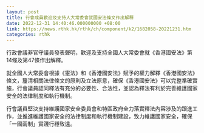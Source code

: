 ```yaml
---
layout: post
title: 行會成員歡迎及支持人大常委會就國安法條文作出解釋
date: 2022-12-31 14:40:46.000000000 +08:00
link: https://news.rthk.hk/rthk/ch/component/k2/1682058-20221231.htm
categories: rthk
---
```


行政會議非官守議員發表聲明，歡迎及支持全國人大常委會就《香港國安法》第14條及第47條作出解釋。

就全國人大常委會根據《憲法》和《香港國安法》賦予的權力解釋《香港國安法》條文，釐清相關法律條文的原則及立法原意，確保《香港國安法》可以完整準確實施，行會議員認同釋法有充分的必要性、合法性，並認為釋法有利於完善維護國家安全的法律制度和執行機制。　

行會議員堅決支持維護國家安全委員會和特區政府全力落實釋法內容涉及的跟進工作，並推進維護國家安全的法律制度和執行機制建設，致力維護國家安全，確保「一國兩制」實踐行穩致遠。
